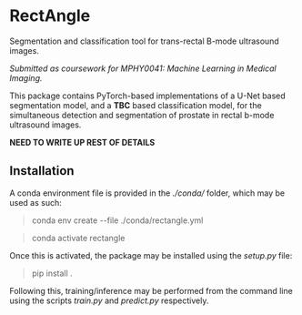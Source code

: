 # RectAngle
Segmentation and classification tool for trans-rectal B-mode ultrasound images.

*Submitted as coursework for MPHY0041: Machine Learning in Medical Imaging.*

This package contains PyTorch-based implementations of a U-Net based segmentation model, and a **TBC** based classification model, for the simultaneous detection and segmentation of prostate in rectal b-mode ultrasound images.

**NEED TO WRITE UP REST OF DETAILS**

## Installation
A conda environment file is provided in the *./conda/* folder, which may be used as such:

>conda env create --file ./conda/rectangle.yml

>conda activate rectangle

Once this is activated, the package may be installed using the *setup.py* file:

>pip install .

Following this, training/inference may be performed from the command line using the scripts *train.py* and *predict.py* respectively.